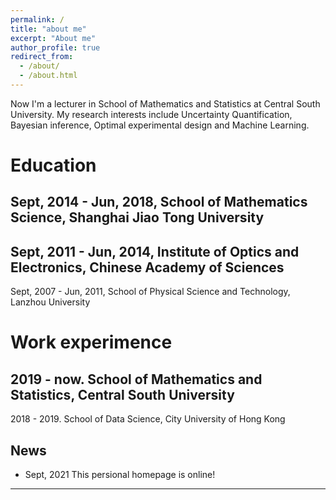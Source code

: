 ```yaml
---
permalink: /
title: "about me"
excerpt: "About me"
author_profile: true
redirect_from: 
  - /about/
  - /about.html
---
```


Now I'm a lecturer in School of Mathematics and Statistics at Central South University. My research interests include Uncertainty Quantification, Bayesian inference, Optimal experimental design and Machine Learning.

Education
======
Sept, 2014 - Jun, 2018, School of Mathematics Science, Shanghai Jiao Tong University
---

Sept, 2011 - Jun, 2014, Institute of Optics and Electronics, Chinese Academy of Sciences 
---

Sept, 2007 - Jun, 2011, School of Physical Science and Technology, Lanzhou University


Work experimence
======
2019 - now.  School of Mathematics and Statistics, Central South University
----

2018 - 2019. School of Data Science, City University of Hong Kong

News
------
- Sept, 2021  This persional homepage is online! 
---
